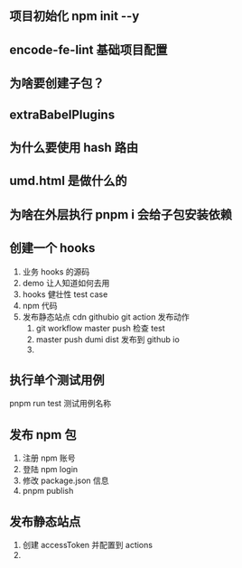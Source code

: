 ## 项目初始化 npm init --y

## encode-fe-lint 基础项目配置

## 为啥要创建子包？

## extraBabelPlugins

## 为什么要使用 hash 路由

## umd.html 是做什么的

## 为啥在外层执行 pnpm i 会给子包安装依赖

## 创建一个 hooks

1. 业务 hooks 的源码
2. demo 让人知道如何去用
3. hooks 健壮性 test case
4. npm 代码
5. 发布静态站点 cdn githubio git action 发布动作
   1. git workflow master push 检查 test
   2. master push dumi dist 发布到 github io
   3.

## 执行单个测试用例

pnpm run test 测试用例名称

## 发布 npm 包

1. 注册 npm 账号
2. 登陆 npm login
3. 修改 package.json 信息
4. pnpm publish

## 发布静态站点

1. 创建 accessToken 并配置到 actions
2.
